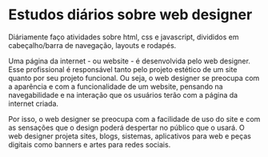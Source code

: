 # Estudos diários sobre web designer

Diáriamente faço atividades sobre html, css e javascript, divididos em cabeçalho/barra de navegação, layouts e rodapés.

Uma página da internet - ou website - é desenvolvida pelo web designer. Esse profissional é responsável tanto pelo projeto estético de um site quanto por seu projeto funcional. Ou seja, o web designer se preocupa com a aparência e com a funcionalidade de um website, pensando na navegabilidade e na interação que os usuários terão com a página da internet criada.

Por isso, o web designer se preocupa com a facilidade de uso do site e com as sensações que o design poderá despertar no público que o usará. O web designer projeta sites, blogs, sistemas, aplicativos para web e peças digitais como banners e artes para redes sociais.





